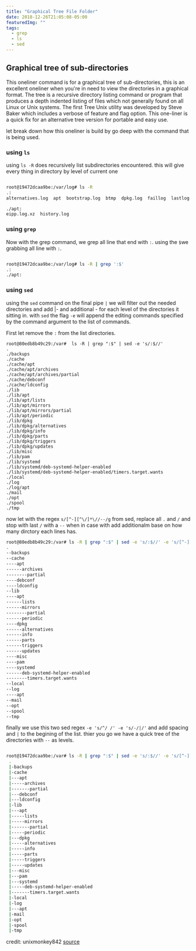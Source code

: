 ```yaml
---
title: "Graphical Tree File Folder"
date: 2018-12-26T21:05:08-05:00
featuredImg: ""
tags: 
  - grep
  - ls
  - sed
---
```



##  Graphical tree of sub-directories

This oneliner command is for a graphical tree of sub-directories, this is an excellent oneliner when you're in need to view the directories in a graphical format. The tree is a recursive directory listing command or program that produces a depth indented listing of files which not generally found on all Linux or Unix systems. The first Tree Unix utility was developed by Steve Baker which includes a verbose of feature and flag option. This one-liner is a quick fix for an alternative tree version for portable and easy use.

let break down how this oneliner is build by go deep with the command that is
being used.

### using `ls`

using `ls -R` does recursively list subdirectories encountered. this will give
every thing in directory by level of current one


```sh

root@19472dcaa9be:/var/log# ls -R
.:
alternatives.log  apt  bootstrap.log  btmp  dpkg.log  faillog  lastlog  tallylog  wtmp

./apt:
eipp.log.xz  history.log
```
### using `grep`

Now with the grep command, we grep all line that end with `:`. using the `$`we
grabbing all line with `:`. 


```sh

root@19472dcaa9be:/var/log# ls -R | grep ':$'
.:
./apt:
```

### using `sed`

using the `sed` command on the final pipe `|` we will filter out the needed
directories and add |- and additional - for each level of the directories it
sitting in. with `sed` the flag `-e` will append the editing commands specified 
by the command argument to the list of commands.

First let remove the `:` from the list directories.

```
root@80edb8b49c29:/var#  ls -R | grep ":$" | sed -e 's/:$//'
.
./backups
./cache
./cache/apt
./cache/apt/archives
./cache/apt/archives/partial
./cache/debconf
./cache/ldconfig
./lib
./lib/apt
./lib/apt/lists
./lib/apt/mirrors
./lib/apt/mirrors/partial
./lib/apt/periodic
./lib/dpkg
./lib/dpkg/alternatives
./lib/dpkg/info
./lib/dpkg/parts
./lib/dpkg/triggers
./lib/dpkg/updates
./lib/misc
./lib/pam
./lib/systemd
./lib/systemd/deb-systemd-helper-enabled
./lib/systemd/deb-systemd-helper-enabled/timers.target.wants
./local
./log
./log/apt
./mail
./opt
./spool
./tmp
```

now let with the regex `s/[^-][^\/]*\//--/g` from sed, replace all `.` and `/`
and stop with last `/` with a `--` when in case with add additionalm base on
how many dirctory each lines has.

```sh
root@80edb8b49c29:/var# ls -R | grep ":$" | sed -e 's/:$//' -e 's/[^-][^\/]*\//--/g'
.
--backups
--cache
----apt
------archives
--------partial
----debconf
----ldconfig
--lib
----apt
------lists
------mirrors
--------partial
------periodic
----dpkg
------alternatives
------info
------parts
------triggers
------updates
----misc
----pam
----systemd
------deb-systemd-helper-enabled
--------timers.target.wants
--local
--log
----apt
--mail
--opt
--spool
--tmp

```

finally we use this two sed regex `-e 's/^/ /' -e 's/-/|/'` and add spacing and
`|` to the begining of the list. thier you go we have a quick tree of the
directories with `--` as levels. 

```sh

root@19472dcaa9be:/var# ls -R | grep ":$" | sed -e 's/:$//' -e 's/[^-][^\/]*\//--/g' -e 's/^/ /' -e 's/-/|/'
 .
 |-backups
 |-cache
 |---apt
 |-----archives
 |-------partial
 |---debconf
 |---ldconfig
 |-lib
 |---apt
 |-----lists
 |-----mirrors
 |-------partial
 |-----periodic
 |---dpkg
 |-----alternatives
 |-----info
 |-----parts
 |-----triggers
 |-----updates
 |---misc
 |---pam
 |---systemd
 |-----deb-systemd-helper-enabled
 |-------timers.target.wants
 |-local
 |-log
 |---apt
 |-mail
 |-opt
 |-spool
 |-tmp

```

credit: unixmonkey842 [source](https://www.commandlinefu.com/commands/view/710/graphical-tree-of-sub-directories)

